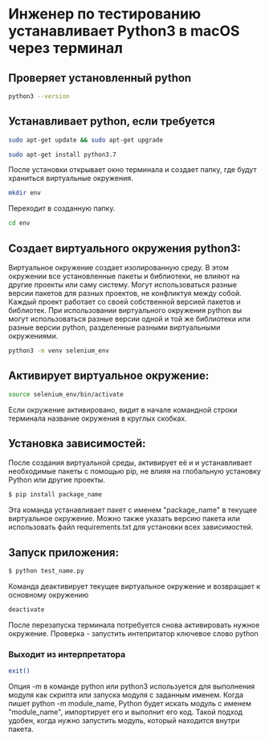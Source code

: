 # Инженер по тестированию устанавливает Python3 в macOS через терминал

## Проверяет установленный python
```sh
python3 --version
```

## Устанавливает python, если требуется

```sh
sudo apt-get update && sudo apt-get upgrade
```

```sh
sudo apt-get install python3.7
```

После установки открывает окно терминала и создает папку, где будут храниться виртуальные окружения.

```sh
mkdir env
```

Переходит в созданную папку.

```sh
cd env
```

## Создает виртуального окружения python3:
Виртуальное окружение создает изолированную среду. 
В этом окружении все установленные пакеты и библиотеки, не влияют на другие проекты или саму систему. 
Могут использоваться разные версии пакетов для разных проектов, не конфликтуя между собой. 
Каждый проект работает со своей собственной версией пакетов и библиотек.
При использовании виртуального окружения python вы могут использоваться разные версии одной и той же библиотеки или разные версии python, разделенные разными виртуальными окружениями.

```sh
python3 -m venv selenium_env
```

## Активирует виртуальное окружение:

```sh
source selenium_env/bin/activate
```

Если окружение активировано, видит в начале командной строки терминала название окружения в круглых скобках. 

## Установка зависимостей:
После создания виртуальной среды,  активирует её и и устанавливает необходимые пакеты с помощью pip, не влияя на глобальную установку Python или другие проекты.

```sh
$ pip install package_name
```

Эта команда устанавливает пакет с именем "package_name" в текущее виртуальное окружение. 
Можно также указать версию пакета или использовать файл requirements.txt для установки всех зависимостей.

## Запуск приложения:

```sh
$ python test_name.py
```

Команда деактивирует текущее виртуальное окружение и возвращает к основному окружению

```sh
deactivate
```

После перезапуска терминала потребуется снова активировать нужное окружение.
Проверка - запустить интепритатор ключевое слово python

### Выходит из интерпретатора

```sh
exit() 
```

Опция -m в команде python или python3 используется для выполнения модуля как скрипта или запуска модуля с заданным именем.
Когда пишет python -m module_name, Python будет искать модуль с именем "module_name", импортирует его и выполнит его код. Такой подход удобен, когда  нужно запустить модуль, который находится внутри пакета.
